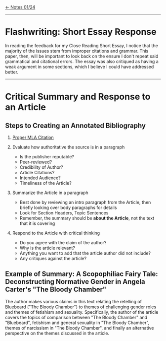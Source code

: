 [\<- Notes 01/24](class_notes_01-24.md)

---

# Flashwriting: Short Essay Response

In reading the feedback for my Close Reading Short Essay, I notice that the majority of the issues stem from improper citations and grammar. This paper, then, will be important to look back on the ensure I don't repeat said grammatical and citational errors. The essay was also critiqued as having a weak argument in some sections, which I believe I could have addressed better.

---

# Critical Summary and Response to an Article

## Steps to Creating an Annotated Bibliography

1. [Proper MLA Citation](https://owl.purdue.edu/owl/research_and_citation/mla_style/mla_formatting_and_style_guide/mla_works_cited_electronic_sources.html)

2. Evaluate how authoritative the source is in a paragraph
	- Is the publisher reputable?
	- Peer-reviewed?
	- Credibility of Author?
	- Article Citations?
	- Intended Audience?
	- Timeliness of the Article?

3. Summarize the Article in a paragraph
	- Best done by reviewing an intro paragraph from the Article, then briefly looking over body paragraphs for details
	- Look for Section Headers, Topic Sentences
	- Remember, the summary should be **about the Article**, not the text that it is covering

4. Respond to the Article with critical thinking
	- Do you agree with the claim of the author?
	- Why is the article relevant?
	- Anything you want to add that the article author did not include?
	- Any critiques against the article?

## Example of Summary: A Scopophiliac Fairy Tale: Deconstructing Normative Gender in Angela Carter's "The Bloody Chamber"

The author makes various claims in this text relating the retelling of Bluebeard ("The Bloody Chamber") to themes of challenging gender roles and themes of fetishism and sexuality.  Specifically, the author of the article covers the topics of comparison between "The Bloody Chamber" and "Bluebeard",  fetishism and general sexuality in "The Bloody Chamber", themes of narcissism in "The Bloody Chamber", and finally an alternative perspective on the themes discussed in the article.

